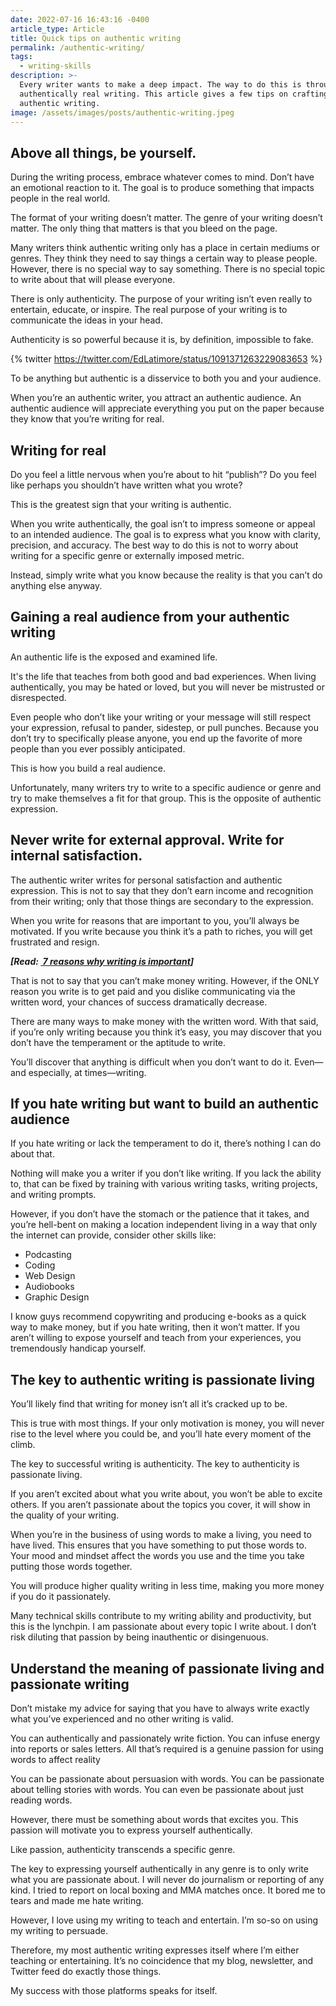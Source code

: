 ```yaml
---
date: 2022-07-16 16:43:16 -0400
article_type: Article
title: Quick tips on authentic writing
permalink: /authentic-writing/
tags:
  - writing-skills
description: >-
  Every writer wants to make a deep impact. The way to do this is through
  authentically real writing. This article gives a few tips on crafting
  authentic writing.
image: /assets/images/posts/authentic-writing.jpeg
---
```

## Above all things, be yourself.

During the writing process, embrace whatever comes to mind. Don’t have an emotional reaction to it. The goal is to produce something that impacts people in the real world.

The format of your writing doesn’t matter. The genre of your writing doesn’t matter. The only thing that matters is that you bleed on the page.

Many writers think authentic writing only has a place in certain mediums or genres. They think they need to say things a certain way to please people. However, there is no special way to say something. There is no special topic to write about that will please everyone.

There is only authenticity. The purpose of your writing isn’t even really to entertain, educate, or inspire. The real purpose of your writing is to communicate the ideas in your head.

Authenticity is so powerful because it is, by definition, impossible to fake.

{% twitter https://twitter.com/EdLatimore/status/1091371263229083653 %}

To be anything but authentic is a disservice to both you and your audience.

When you’re an authentic writer, you attract an authentic audience. An authentic audience will appreciate everything you put on the paper because they know that you’re writing for real.

## Writing for real

Do you feel a little nervous when you’re about to hit “publish”? Do you feel like perhaps you shouldn’t have written what you wrote?

This is the greatest sign that your writing is authentic.

When you write authentically, the goal isn’t to impress someone or appeal to an intended audience. The goal is to express what you know with clarity, precision, and accuracy. The best way to do this is not to worry about writing for a specific genre or externally imposed metric.

Instead, simply write what you know because the reality is that you can’t do anything else anyway.

## Gaining a real audience from your authentic writing

An authentic life is the exposed and examined life.

It's the life that teaches from both good and bad experiences. When living authentically, you may be hated or loved, but you will never be mistrusted or disrespected.

Even people who don’t like your writing or your message will still respect your expression, refusal to pander, sidestep, or pull punches. Because you don’t try to specifically please anyone, you end up the favorite of more people than you ever possibly anticipated.

This is how you build a real audience.

Unfortunately, many writers try to write to a specific audience or genre and try to make themselves a fit for that group. This is the opposite of authentic expression.

## Never write for external approval. Write for internal satisfaction.

The authentic writer writes for personal satisfaction and authentic expression. This is not to say that they don’t earn income and recognition from their writing; only that those things are secondary to the expression.

When you write for reasons that are important to you, you’ll always be motivated. If you write because you think it’s a path to riches, you will get frustrated and resign.

***\[Read: [&nbsp;7 reasons why writing is important](/why-is-writing-important/)\]***

That is not to say that you can’t make money writing. However, if the ONLY reason you write is to get paid and you dislike communicating via the written word, your chances of success dramatically decrease.

There are many ways to make money with the written word. With that said, if you’re only writing because you think it’s easy, you may discover that you don’t have the temperament or the aptitude to write.

You’ll discover that anything is difficult when you don’t want to do it. Even—and especially, at times—writing.

## If you hate writing but want to build an authentic audience

If you hate writing or lack the temperament to do it, there’s nothing I can do about that.

Nothing will make you a writer if you don’t like writing. If you lack the ability to, that can be fixed by training with various writing tasks, writing projects, and writing prompts.

However, if you don’t have the stomach or the patience that it takes, and you’re hell-bent on making a location independent living in a way that only the internet can provide, consider other skills like:

* Podcasting
* Coding
* Web Design
* Audiobooks
* Graphic Design

I know guys recommend copywriting and producing e-books as a quick way to make money, but if you hate writing, then it won’t matter. If you aren’t willing to expose yourself and teach from your experiences, you tremendously handicap yourself.

## The key to authentic writing is passionate living

You’ll likely find that writing for money isn’t all it’s cracked up to be.

This is true with most things. If your only motivation is money, you will never rise to the level where you could be, and you’ll hate every moment of the climb.

The key to successful writing is authenticity. The key to authenticity is passionate living.

If you aren’t excited about what you write about, you won’t be able to excite others. If you aren’t passionate about the topics you cover, it will show in the quality of your writing.&nbsp;

When you’re in the business of using words to make a living, you need to have lived. This ensures that you have something to put those words to. Your mood and mindset affect the words you use and the time you take putting those words together.

You will produce higher quality writing in less time, making you more money if you do it passionately.

Many technical skills contribute to my writing ability and productivity, but this is the lynchpin. I am passionate about every topic I write about. I don’t risk diluting that passion by being inauthentic or disingenuous.

## Understand the meaning of passionate living and passionate writing

Don’t mistake my advice for saying that you have to always write exactly what you’ve experienced and no other writing is valid.

You can authentically and passionately write fiction. You can infuse energy into reports or sales letters. All that’s required is a genuine passion for using words to affect reality

You can be passionate about persuasion with words. You can be passionate about telling stories with words. You can even be passionate about just reading words.

However, there must be something about words that excites you. This passion will motivate you to express yourself authentically.

Like passion, authenticity transcends a specific genre.

The key to expressing yourself authentically in any genre is to only write what you are passionate about. I will never do journalism or reporting of any kind. I tried to report on local boxing and MMA matches once. It bored me to tears and made me hate writing.

However, I love using my writing to teach and entertain. I’m so-so on using my writing to persuade.

Therefore, my most authentic writing expresses itself where I’m either teaching or entertaining. It’s no coincidence that my blog, newsletter, and Twitter feed do exactly those things.

My success with those platforms speaks for itself.&nbsp;
